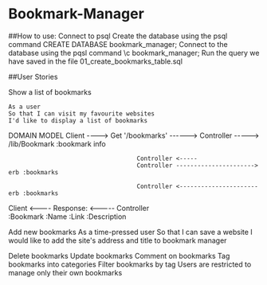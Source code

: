 # Bookmark-Manager
##How to use:
Connect to psql
Create the database using the psql command CREATE DATABASE bookmark_manager;
Connect to the database using the pqsl command \c bookmark_manager;
Run the query we have saved in the file 01_create_bookmarks_table.sql

##User Stories

Show a list of bookmarks
```
As a user
So that I can visit my favourite websites
I'd like to display a list of bookmarks
```
DOMAIN MODEL
Client ----> Get '/bookmarks' ------>   Controller -----> /lib/Bookmark
                                                :bookmark info

                                        Controller <----- 
                                        Controller ----------------------> erb :bookmarks

                                        Controller <---------------------- erb :bookmarks
Client <---- Response: <-----            Controller     
            :Bookmark
            :Name
            :Link
            :Description            





Add new bookmarks
As a time-pressed user
So that I can save a website
I would like to add the site's address and title to bookmark manager

Delete bookmarks
Update bookmarks
Comment on bookmarks
Tag bookmarks into categories
Filter bookmarks by tag
Users are restricted to manage only their own bookmarks